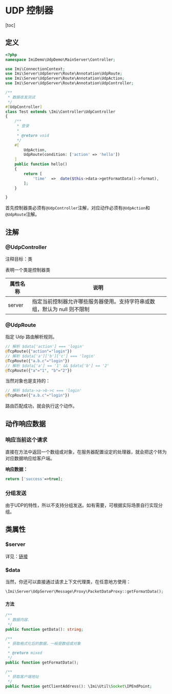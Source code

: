 # UDP 控制器

[toc]

## 定义

```php
<?php
namespace ImiDemo\UdpDemo\MainServer\Controller;

use Imi\ConnectionContext;
use Imi\Server\UdpServer\Route\Annotation\UdpRoute;
use Imi\Server\UdpServer\Route\Annotation\UdpAction;
use Imi\Server\UdpServer\Route\Annotation\UdpController;

/**
 * 数据收发测试
 */
#[UdpController]
class Test extends \Imi\Controller\UdpController
{
	/**
	 * 登录
	 * 
	 * @return void
	 */
	#[
		UdpAction,
		UdpRoute(condition: ['action' => 'hello'])
	]
	public function hello()
	{
		return [
			'time'	=>	date($this->data->getFormatData()->format),
		];
	}

}
```

首先控制器类必须有`@UdpController`注解，对应动作必须有`@UdpAction`和`@UdpRoute`注解。

## 注解

### @UdpController

注释目标：类

表明一个类是控制器类

| 属性名称 | 说明 |
| ------------ | ------------ 
| server | 指定当前控制器允许哪些服务器使用。支持字符串或数组，默认为 null 则不限制 |

### @UdpRoute

指定 Udp 路由解析规则。

```php
// 解析 $data['action'] === 'login'
@TcpRoute({"action"="login"})
// 解析 $data['a']['b']['c'] === 'login'
@TcpRoute({"a.b.c"="login"})
// 解析 $data['a'] == '1' && $data['b'] == '2'
@TcpRoute({"a"="1", "b"="2"})
```

当然对象也是支持的：

```php
// 解析 $data->a->b->c === 'login'
@TcpRoute({"a.b.c"="login"})
```

路由匹配成功，就会执行这个动作。

## 动作响应数据

### 响应当前这个请求

直接在方法中返回一个数组或对象，在服务器配置设定的处理器，就会把这个转为对应数据响应给客户端。

**响应数据：**

```php
return ['success'=>true];
```

### 分组发送

由于UDP的特性，所以不支持分组发送。如有需要，可根据实际场景自行实现分组。

## 类属性

### $server

详见：[链接](/v3.0/core/server.html)

### $data

当然，你还可以直接通过请求上下文代理类，在任意地方使用：

```php
\Imi\Server\UdpServer\Message\Proxy\PacketDataProxy::getFormatData();
```

#### 方法

```php
/**
 * 数据内容.
 */
public function getData(): string;

/**
 * 获取格式化后的数据，一般是数组或对象
 *
 * @return mixed
 */
public function getFormatData();

/**
 * 获取客户端地址
 */
public function getClientAddress(): \Imi\Util\Socket\IPEndPoint;
```
